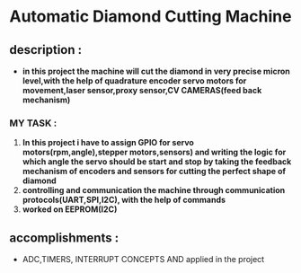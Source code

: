 # Automatic Diamond Cutting Machine

## description : 
   - **in this project the machine will cut the diamond
       in very precise micron level,with the help of quadrature
       encoder servo motors for movement,laser sensor,proxy
       sensor,CV CAMERAS(feed back mechanism)**

### MY TASK :
 1) **In this project i have to assign GPIO for servo
motors(rpm,angle),stepper motors,sensors) and writing the
logic for which angle the servo should be start and stop by
taking the feedback mechanism of encoders and sensors for
cutting the perfect shape of diamond**
2) **controlling and
communication the machine through communication
protocols(UART,SPI,I2C), with the help of commands**
3) **worked on EEPROM(I2C)**
## accomplishments : 
- ADC,TIMERS, INTERRUPT
  CONCEPTS AND applied in the project
